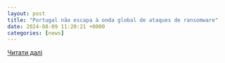 ```yaml
---
layout: post
title: "Portugal não escapa à onda global de ataques de ransomware"
date: 2024-08-09 11:20:21 +0000
categories: [news]
---
```


[Читати далі](https://www.techenet.com/2024/08/portugal-nao-escapa-a-onda-global-de-ataques-de-ransomware/)
